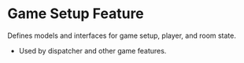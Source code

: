 # Game Setup Feature

Defines models and interfaces for game setup, player, and room state.
- Used by dispatcher and other game features.

